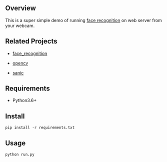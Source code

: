 ## Overview

This is a super simple demo of running [face recognition](https://github.com/ageitgey/face_recognition) on web server from your webcam. 



## Related Projects

* [face_recognition](https://github.com/ageitgey/face_recognition)

* [opencv](https://github.com/opencv/opencv)

* [sanic](https://github.com/huge-success/sanic)



## Requirements

* Python3.6+



## Install

```shell
pip install -r requirements.txt
```



## Usage

```shell
python run.py
```
